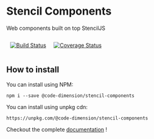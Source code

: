 # Stencil Components

Web components built on top StencilJS

<div style="display:flex;">

<div style="margin: 0 10px">

[![Build Status](https://travis-ci.org/CodeDimension/stencil-components.svg?branch=master)](https://travis-ci.org/CodeDimension/stencil-components)

</div>

<div style="margin: 0 10px">

[![Coverage Status](https://coveralls.io/repos/github/CodeDimension/stencil-components/badge.svg?branch=master)](https://coveralls.io/github/CodeDimension/stencil-components?branch=master)

</div>
</div>

## How to install

You can install using NPM: 

```
npm i --save @code-dimension/stencil-components
```

You can install using unpkg cdn: 
```
https://unpkg.com/@code-dimension/stencil-components
```

Checkout the complete [documentation](https://codedimension.github.io/stencil-components/) !
